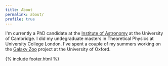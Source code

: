 ```yaml
---
title: About
permalink: about/
profile: true
---
```


I'm currently a PhD candidate at the
[Institute of Astronomy](http://www.ast.cam.ac.uk/) at the University of
Cambridge. I did my undegraduate masters in Theoretical Physics at University
College London. I've spent a couple of my summers working on the
[Galaxy Zoo](http://www.galaxyzoo.org) project at the University of Oxford.


{% include footer.html %}
